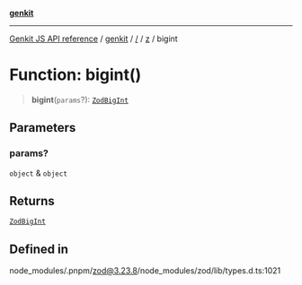[**genkit**](../../../README.md)

***

[Genkit JS API reference](../../../../README.md) / [genkit](../../../README.md) / [/](../../../README.md) / [z](../README.md) / bigint

# Function: bigint()

> **bigint**(`params`?): [`ZodBigInt`](../classes/ZodBigInt.md)

## Parameters

### params?

`object` & `object`

## Returns

[`ZodBigInt`](../classes/ZodBigInt.md)

## Defined in

node\_modules/.pnpm/zod@3.23.8/node\_modules/zod/lib/types.d.ts:1021
